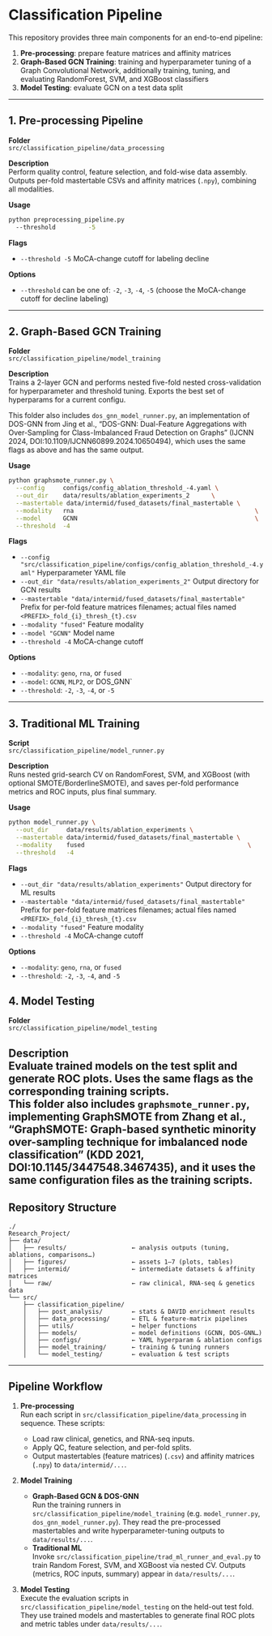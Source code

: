 # Classification Pipeline

This repository provides three main сomponents for an end-to-end pipeline:
1. **Pre-processing**: prepare feature matrices and affinity matrices
2. **Graph-Based GCN Training**: training and hyperparameter tuning of a Graph Convolutional Network, additionally training, tuning, and evaluating RandomForest, SVM, and XGBoost classifiers
3. **Model Testing**: evaluate GCN on a test data split

---

## 1. Pre-processing Pipeline

**Folder**  
`src/classification_pipeline/data_processing`

**Description**  
Perform quality control, feature selection, and fold-wise data assembly.  
Outputs per-fold mastertable CSVs and affinity matrices (`.npy`), combining all modalities.

**Usage**  
```bash
python preprocessing_pipeline.py
  --threshold         -5
```

**Flags**
- `--threshold -5`
      MoCA-change cutoff for labeling decline

**Options**
- `--threshold` can be one of: `-2`, `-3`, `-4`, `-5` (choose the MoCA-change cutoff for decline labeling)

---

## 2. Graph-Based GCN Training

**Folder**  
`src/classification_pipeline/model_training`

**Description**  
Trains a 2-layer GCN and performs nested five-fold nested cross-validation for hyperparameter and threshold tuning. Exports the best set of hyperparams for a current configu.

This folder also includes `dos_gnn_model_runner.py`, an implementation of DOS-GNN from Jing et al., “DOS-GNN: Dual-Feature Aggregations with Over-Sampling for Class-Imbalanced Fraud Detection on Graphs” (IJCNN 2024, DOI:10.1109/IJCNN60899.2024.10650494), which uses the same flags as above and has the same output.

**Usage**  
```bash
python graphsmote_runner.py \
  --config     configs/config_ablation_threshold_-4.yaml \
  --out_dir    data/results/ablation_experiments_2      \
  --mastertable data/intermid/fused_datasets/final_mastertable \
  --modality   rna                                                  \
  --model      GCNN                                                 \
  --threshold  -4
```

**Flags**
- `--config "src/classification_pipeline/configs/config_ablation_threshold_-4.yaml"`
      Hyperparameter YAML file
- `--out_dir "data/results/ablation_experiments_2"`
      Output directory for GCN results
- `--mastertable "data/intermid/fused_datasets/final_mastertable"`
      Prefix for per-fold feature matrices filenames; actual files named `<PREFIX>_fold_{i}_thresh_{t}.csv`
- `--modality "fused"`
      Feature modality
- `--model "GCNN"`
      Model name
- `--threshold -4`
      MoCA-change cutoff

**Options**
- `--modality`: `geno`, `rna`, or `fused`
- `--model`: `GCNN`, `MLP2`, or DOS_GNN`
- `--threshold`: `-2`, `-3`, `-4`, or `-5`

---

## 3. Traditional ML Training

**Script**  
`src/classification_pipeline/model_runner.py`

**Description**  
Runs nested grid-search CV on RandomForest, SVM, and XGBoost (with optional SMOTE/BorderlineSMOTE), and saves per-fold performance metrics and ROC inputs, plus final summary.

**Usage**  
```bash
python model_runner.py \
  --out_dir     data/results/ablation_experiments \
  --mastertable data/intermid/fused_datasets/final_mastertable \
  --modality    fused                                             \
  --threshold   -4
```

**Flags**
- `--out_dir "data/results/ablation_experiments"`
      Output directory for ML results
- `--mastertable "data/intermid/fused_datasets/final_mastertable"`
      Prefix for per-fold feature matrices filenames; actual files named `<PREFIX>_fold_{i}_thresh_{t}.csv`
- `--modality "fused"`
      Feature modality
- `--threshold -4`
      MoCA-change cutoff

**Options**
- `--modality`: `geno`, `rna`, or `fused`
- `--threshold`: `-2`, `-3`, `-4`, and `-5`

## 4. Model Testing

**Folder**  
`src/classification_pipeline/model_testing`

**Description**  
Evaluate trained models on the test split and generate ROC plots. Uses the same flags as the corresponding training scripts.  
This folder also includes `graphsmote_runner.py`, implementing GraphSMOTE from Zhang et al., “GraphSMOTE: Graph-based synthetic minority over-sampling technique for imbalanced node classification” (KDD 2021, DOI:10.1145/3447548.3467435), and it uses the same configuration files as the training scripts.
---

## Repository Structure

```
./
Research_Project/
├── data/
│   ├── results/                  ← analysis outputs (tuning, ablations, comparisons…)
│   ├── figures/                  ← assets 1–7 (plots, tables)
│   ├── intermid/                 ← intermediate datasets & affinity matrices
│   └── raw/                      ← raw clinical, RNA-seq & genetics data
└── src/
    ├── classification_pipeline/
    │   ├── post_analysis/        ← stats & DAVID enrichment results
    │   ├── data_processing/      ← ETL & feature-matrix pipelines
    │   ├── utils/                ← helper functions
    │   ├── models/               ← model definitions (GCNN, DOS-GNN…)
    │   ├── configs/              ← YAML hyperparam & ablation configs
    │   ├── model_training/       ← training & tuning runners
    │   └── model_testing/        ← evaluation & test scripts
```

---

## Pipeline Workflow

1. **Pre-processing**  
   Run each script in `src/classification_pipeline/data_processing` in sequence. These scripts:
   - Load raw clinical, genetics, and RNA-seq inputs.
   - Apply QC, feature selection, and per-fold splits.
   - Output mastertables (feature matrices) (`.csv`) and affinity matrices (`.npy`) to `data/intermid/...`.

2. **Model Training**  
   - **Graph-Based GCN & DOS-GNN**  
     Run the training runners in `src/classification_pipeline/model_training` (e.g. `model_runner.py`, `dos_gnn_model_runner.py`). They read the pre-processed mastertables and write hyperparameter-tuning outputs to `data/results/...`.  
   - **Traditional ML**  
     Invoke `src/classification_pipeline/trad_ml_runner_and_eval.py` to train Random Forest, SVM, and XGBoost via nested CV. Outputs (metrics, ROC inputs, summary) appear in `data/results/...`.

3. **Model Testing**  
   Execute the evaluation scripts in `src/classification_pipeline/model_testing` on the held-out test fold. They use trained models and mastertables to generate final ROC plots and metric tables under `data/results/...`.
